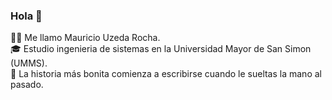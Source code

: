 ### Hola 👋
🙋‍♂️ Me llamo Mauricio Uzeda Rocha.  
🎓 Estudio ingenieria de sistemas en la Universidad Mayor de San Simon (UMMS).  
📖 La historia más bonita comienza a escribirse cuando le sueltas la mano al pasado.
